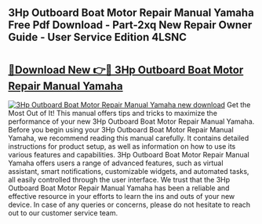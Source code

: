 ## 3Hp Outboard Boat Motor Repair Manual Yamaha Free Pdf Download - Part-2xq New Repair Owner Guide - User Service Edition 4LSNC

# <h2><a href="http://bc47667.oget.top/?id=3Hp+Outboard+Boat+Motor+Repair+Manual+Yamaha">🔗Download New 👉🔴 3Hp Outboard Boat Motor Repair Manual Yamaha</a></h2>

[![3Hp Outboard Boat Motor Repair Manual Yamaha new download](https://i.imgur.com/5g1atiW.png)](http://bc47667.oget.top/?id=3Hp+Outboard+Boat+Motor+Repair+Manual+Yamaha)
Get the Most Out of It! This manual offers tips and tricks to maximize the performance of your new 3Hp Outboard Boat Motor Repair Manual Yamaha. Before you begin using your 3Hp Outboard Boat Motor Repair Manual Yamaha, we recommend reading this manual carefully. It contains detailed instructions for product setup, as well as information on how to use its various features and capabilities. 3Hp Outboard Boat Motor Repair Manual Yamaha offers users a range of advanced features, such as virtual assistant, smart notifications, customizable widgets, and automated tasks, all easily controlled through the user interface. We trust that the 3Hp Outboard Boat Motor Repair Manual Yamaha has been a reliable and effective resource in your efforts to learn the ins and outs of your new device. In case of any queries or concerns, please do not hesitate to reach out to our customer service team.
